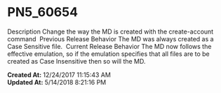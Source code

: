 # PN5_60654

Description Change the way the MD is created with the create-account command  Previous Release Behavior The MD was always created as a Case Sensitive file.  Current Release Behavior The MD now follows the effective emulation, so if the emulation specifies that all files are to be created as Case Insensitive then so will the MD.  

**Created At:** 12/24/2017 11:15:43 AM  
**Updated At:** 5/14/2018 8:21:16 PM  

